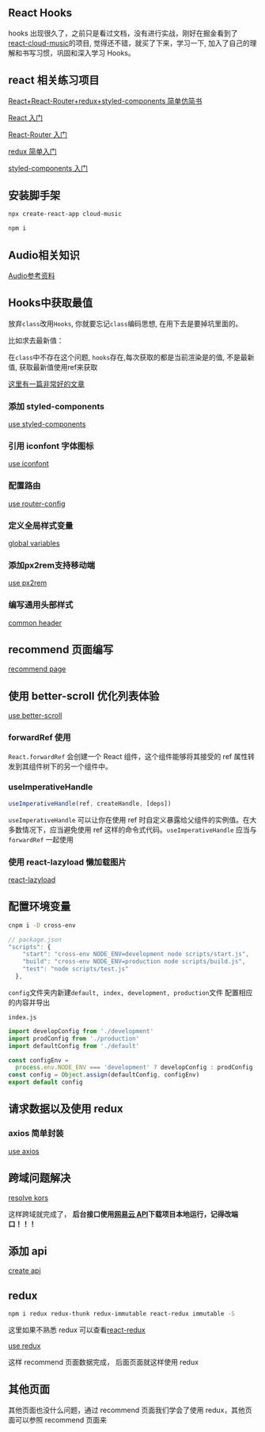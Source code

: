 ## React Hooks

hooks 出现很久了，之前只是看过文档，没有进行实战，刚好在掘金看到了[react-cloud-music](https://github.com/sanyuan0704/react-cloud-music)的项目, 觉得还不错，就买了下来，学习一下, 加入了自己的理解和书写习惯，巩固和深入学习 Hooks。

## react 相关练习项目

[React+React-Router+redux+styled-components 简单仿简书](https://github.com/hbbaly/react-practice/tree/master/demo/jianshu)

[React 入门](https://github.com/hbbaly/react-practice)

[React-Router 入门](https://github.com/hbbaly/react-practice/tree/master/router)

[redux 简单入门](https://github.com/hbbaly/react-redux)

[styled-components 入门](https://github.com/hbbaly/styled-components-learn)

## 安装脚手架

```bash
npx create-react-app cloud-music
```

```bash
npm i
```

## Audio相关知识

[Audio参考资料](https://developer.mozilla.org/en-US/docs/Web/HTML/Element/audio 'audio')

## Hooks中获取最值
放弃`class`改用`Hooks`, 你就要忘记`class`编码思想, 在用下去是要掉坑里面的。 

比如求去最新值：

在`class`中不存在这个问题, `hooks`存在,每次获取的都是当前渲染是的值, 不是最新值, 获取最新值使用ref来获取

[这里有一篇非常好的文章](https://overreacted.io/zh-hans/a-complete-guide-to-useeffect/)

### 添加 styled-components

[use styled-components](./readme/styled-components.md 'use styled-components')

### 引用 iconfont 字体图标

[use iconfont](./readme/iconfont.md 'use iconfont')

### 配置路由

[use router-config](./readme/router.md 'use router-config')

### 定义全局样式变量

[global variables](./readme/variables.md 'global variables')

### 添加px2rem支持移动端

[use px2rem](./readme/px2rem.md 'use px2rem')

### 编写通用头部样式

[common header](./readme/header.md 'common header')

## recommend 页面编写

[recommend page](./readme/recommend.md 'recommend page')

## 使用 better-scroll 优化列表体验

[use better-scroll](./readme/bs.md 'use better-scroll')

### forwardRef 使用

`React.forwardRef` 会创建一个 React 组件，这个组件能够将其接受的 ref 属性转发到其组件树下的另一个组件中。

### useImperativeHandle

```js
useImperativeHandle(ref, createHandle, [deps])
```

`useImperativeHandle` 可以让你在使用 ref 时自定义暴露给父组件的实例值。在大多数情况下，应当避免使用 ref 这样的命令式代码。`useImperativeHandle` 应当与 `forwardRef` 一起使用

### 使用 react-lazyload 懒加载图片

[react-lazyload](./readme/lazyload.md 'react-lazyload')

## 配置环境变量

```bash
cnpm i -D cross-env
```

```js
// package.json
"scripts": {
    "start": "cross-env NODE_ENV=development node scripts/start.js",
    "build": "cross-env NODE_ENV=production node scripts/build.js",
    "test": "node scripts/test.js"
  },
```

`config`文件夹内新建`default, index, development, production`文件
配置相应的内容并导出

`index.js`

```js
import developConfig from './development'
import prodConfig from './production'
import defaultConfig from './default'

const configEnv =
  process.env.NODE_ENV === 'development' ? developConfig : prodConfig
const config = Object.assign(defaultConfig, configEnv)
export default config
```

## 请求数据以及使用 redux

### axios 简单封装

[use axios](./readme/axios.md 'use axios')

## 跨域问题解决

[resolve kors](./readme/kors.md 'resolve kors')

这样跨域就完成了， **后台接口使用[网易云 API](https://github.com/Binaryify/NeteaseCloudMusicApi)下载项目本地运行，记得改端口！！！**

## 添加 api

[create api](./readme/api.md 'create api')

## redux

```bash
npm i redux redux-thunk redux-immutable react-redux immutable -S
```

这里如果不熟悉 redux 可以查看[react-redux](https://github.com/hbbaly/react-redux)

[use redux](./readme/redux.md 'use redux')

这样 recommend 页面数据完成， 后面页面就这样使用 redux

## 其他页面

其他页面也没什么问题，通过 recommend 页面我们学会了使用 redux，其他页面可以参照 recommend 页面来
